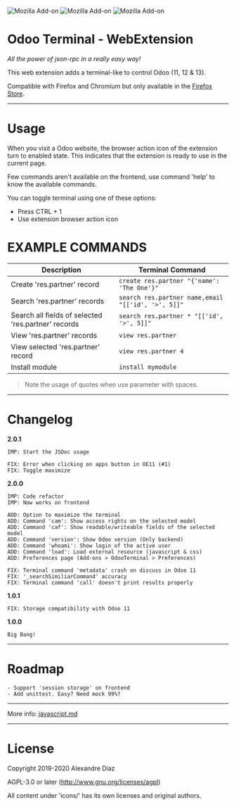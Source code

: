 ![Mozilla Add-on](https://img.shields.io/amo/v/odoo-terminal?style=for-the-badge)  ![Mozilla Add-on](https://img.shields.io/amo/users/odoo-terminal?style=for-the-badge) ![Mozilla Add-on](https://img.shields.io/amo/dw/odoo-terminal?style=for-the-badge)

# Odoo Terminal - WebExtension
_All the power of json-rpc in a really easy way!_

This web extension adds a terminal-like to control Odoo (11, 12 & 13).

Compatible with Firefox and Chromium but only available in the [Firefox Store](https://addons.mozilla.org/es/firefox/addon/odoo-terminal/).

---

Usage
=====

When you visit a Odoo website, the browser action icon of the extension turn to enabled state. This indicates that the extension is ready to use in the current page.

Few commands aren't available on the frontend, use command 'help' to know the available commands.

You can toggle terminal using one of these options:
* Press CTRL + 1
* Use extension browser action icon

EXAMPLE COMMANDS
================

| Description | Terminal Command |
| ----------- | ---------------- |
| Create 'res.partner' record | `create res.partner "{'name': 'The One'}"` |
| Search 'res.partner' records | `search res.partner name,email "[['id', '>', 5]]"` |
| Search all fields of selected 'res.partner' records | `search res.partner * "[['id', '>', 5]]"` |
| View 'res.partner' records | `view res.partner` |
| View selected 'res.partner' record | `view res.partner 4` |
| Install module | `install mymodule` |

> Note the usage of quotes when use parameter with spaces.

---

# Changelog

**2.0.1**
```
IMP: Start the JSDoc usage

FIX: Error when clicking on apps button in OE11 (#1)
FIX: Toggle maximize
```

**2.0.0**
```
IMP: Code refactor
IMP: Now works on frontend

ADD: Option to maximize the terminal
ADD: Command 'cam': Show access rights on the selected model
ADD: Command 'caf': Show readable/writeable fields of the selected model
ADD: Command 'version': Show Odoo version (Only backend)
ADD: Command 'whoami': Show login of the active user
ADD: Command 'load': Load external resource (javascript & css)
ADD: Preferences page (Add-ons > OdooTerminal > Preferences)

FIX: Terminal command 'metadata' crash on discuss in Odoo 11
FIX: '_searchSimiliarCommand' accuracy
FIX: Terminal command 'call' doesn't print results properly
```

**1.0.1**
```
FIX: Storage compatibility with Odoo 11
```

**1.0.0**
```
Big Bang!
```

---

# Roadmap

```
- Support 'session storage' on frontend
- Add unittest. Easy? Need mock 99%?
```

---

More info: [javascript.md](./docs/javascript.md)

---

# License

Copyright 2019-2020 Alexandre Díaz

AGPL-3.0 or later (http://www.gnu.org/licenses/agpl)

All content under 'icons/' has its own licenses and original authors.
